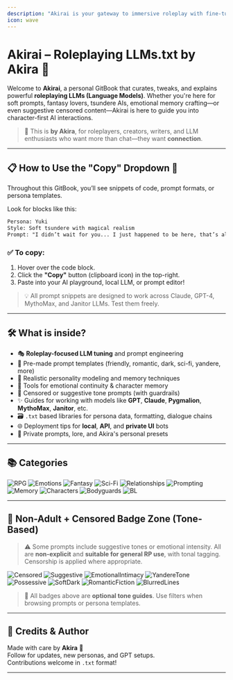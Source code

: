 ```yaml
---
description: "Akirai is your gateway to immersive roleplay with fine-tuned LLMs, crafted for characters, fantasy, emotions, and even mature dialogue."
icon: wave
---
```


# Akirai – Roleplaying LLMs.txt by Akira 🌸

Welcome to **Akirai**, a personal GitBook that curates, tweaks, and explains powerful **roleplaying LLMs (Language Models)**. Whether you're here for soft prompts, fantasy lovers, tsundere AIs, emotional memory crafting—or even suggestive censored content—Akirai is here to guide you into character-first AI interactions.

> 🌟 This is **by Akira**, for roleplayers, creators, writers, and LLM enthusiasts who want more than chat—they want **connection**.

---

## 📋 How to Use the "Copy" Dropdown 🔽

Throughout this GitBook, you’ll see snippets of code, prompt formats, or persona templates.

Look for blocks like this:

```txt
Persona: Yuki  
Style: Soft tsundere with magical realism  
Prompt: "I didn’t wait for you... I just happened to be here, that’s all!"
```

### ✅ To copy:
1. Hover over the code block.
2. Click the **"Copy"** button (clipboard icon) in the top-right.
3. Paste into your AI playground, local LLM, or prompt editor!

> 💡 All prompt snippets are designed to work across Claude, GPT-4, MythoMax, and Janitor LLMs. Test them freely.

---

## 🛠️ What is inside?

- 🎭 **Roleplay-focused LLM tuning** and prompt engineering  
- 📖 Pre-made prompt templates (friendly, romantic, dark, sci-fi, yandere, more)  
- 💬 Realistic personality modeling and memory techniques  
- 🧠 Tools for emotional continuity & character memory  
- 🔏 Censored or suggestive tone prompts (with guardrails)  
- ✨ Guides for working with models like **GPT**, **Claude**, **Pygmalion**, **MythoMax**, **Janitor**, etc.  
- 🗃️ `.txt` based libraries for persona data, formatting, dialogue chains  
- 🌐 Deployment tips for **local**, **API**, and **private UI** bots  
- 🔐 Private prompts, lore, and Akira's personal presets

---

## 📚 Categories

![RPG](https://img.shields.io/badge/Category-Roleplay-blue?style=flat-square)
![Emotions](https://img.shields.io/badge/Category-EmotionalAI-red?style=flat-square)
![Fantasy](https://img.shields.io/badge/Category-Fantasy-purple?style=flat-square)
![Sci-Fi](https://img.shields.io/badge/Category-Science--Fiction-orange?style=flat-square)
![Relationships](https://img.shields.io/badge/Category-Relationships-pink?style=flat-square)
![Prompting](https://img.shields.io/badge/Category-PromptEngineering-yellow?style=flat-square)
![Memory](https://img.shields.io/badge/Category-MemoryModeling-teal?style=flat-square)
![Characters](https://img.shields.io/badge/Category-Characters-green?style=flat-square)
![Bodyguards](https://img.shields.io/badge/Category-Bodyguards-gray?style=flat-square)
![BL](https://img.shields.io/badge/Category-BL-%23c68dc1?style=flat-square)

---

## 🚨 Non-Adult + Censored Badge Zone (Tone-Based)

> ⚠️ Some prompts include suggestive tones or emotional intensity. All are **non-explicit** and **suitable for general RP use**, with tonal tagging. Censorship is applied where appropriate.

![Censored](https://img.shields.io/badge/Tone-Censored-lightgray?style=flat-square)
![Suggestive](https://img.shields.io/badge/Tone-Suggestive-yellow?style=flat-square)
![EmotionalIntimacy](https://img.shields.io/badge/Tone-EmotionalIntimacy-ff69b4?style=flat-square)
![YandereTone](https://img.shields.io/badge/Tone-YandereTone-red?style=flat-square)
![Possessive](https://img.shields.io/badge/Tone-Possessive-maroon?style=flat-square)
![SoftDark](https://img.shields.io/badge/Tone-SoftDark-8b0000?style=flat-square)
![RomanticFiction](https://img.shields.io/badge/Tone-RomanticFiction-purple?style=flat-square)
![BlurredLines](https://img.shields.io/badge/Tone-BlurredLines-777?style=flat-square)

> 🧩 All badges above are **optional tone guides**. Use filters when browsing prompts or persona templates.

---

## 💌 Credits & Author

Made with care by **Akira** 🌸  
Follow for updates, new personas, and GPT setups.  
Contributions welcome in `.txt` format!

---
